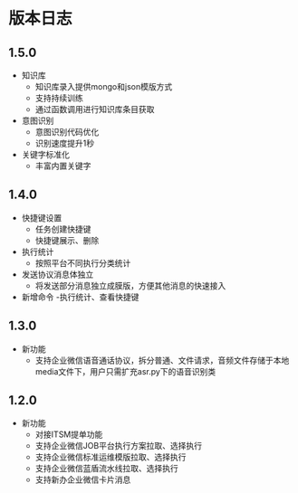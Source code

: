 # 版本日志

## 1.5.0

- 知识库
  - 知识库录入提供mongo和json模版方式
  - 支持持续训练
  - 通过函数调用进行知识库条目获取
- 意图识别
  - 意图识别代码优化
  - 识别速度提升1秒
- 关键字标准化
  - 丰富内置关键字
  
  
## 1.4.0

- 快捷键设置
  - 任务创建快捷键
  - 快捷键展示、删除
- 执行统计
  - 按照平台不同执行分类统计
- 发送协议消息体独立
  - 将发送部分消息独立成膜版，方便其他消息的快速接入
- 新增命令
  -执行统计、查看快捷键

## 1.3.0

- 新功能
  - 支持企业微信语音通话协议，拆分普通、文件请求，音频文件存储于本地media文件下，用户只需扩充asr.py下的语音识别类


## 1.2.0

- 新功能
  - 对接ITSM提单功能
  - 支持企业微信JOB平台执行方案拉取、选择执行
  - 支持企业微信标准运维模版拉取、选择执行
  - 支持企业微信蓝盾流水线拉取、选择执行
  - 支持新办企业微信卡片消息
